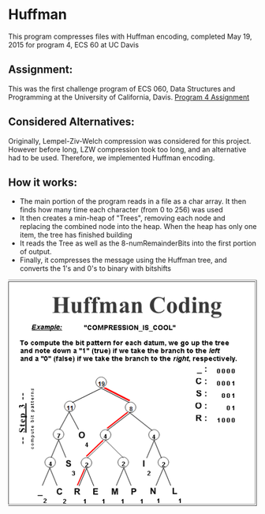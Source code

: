 # Huffman

This program compresses files with Huffman encoding,
completed May 19, 2015 for program 4, ECS 60 at UC Davis

## Assignment:
This was the first challenge program of ECS 060, Data Structures and Programming
at the University of California, Davis.
[Program 4 Assignment](https://github.com/YangVincent/Huffman/blob/master/prog4.pdf)

## Considered Alternatives:
Originally, Lempel-Ziv-Welch compression was considered for this project.
However before long, LZW compression took too long, and an alternative had to be
used. Therefore, we implemented Huffman encoding.

## How it works: 
* The main portion of the program reads in a file as a char array. It then finds
how many time each character (from 0 to 256) was used
* It then creates a min-heap of "Trees", removing each node and replacing the 
combined node into the heap. When the heap has only one item, the tree has 
finished building
* It reads the Tree as well as the 8-numRemainderBits into the first portion of
output. 
* Finally, it compresses the message using the Huffman tree, and converts the 
1's and 0's to binary with bitshifts

![Huffman](https://github.com/YangVincent/Huffman/blob/master/Huffman.png)

